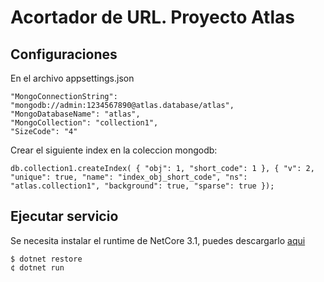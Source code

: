 # Acortador de URL. Proyecto Atlas

## Configuraciones

En el archivo appsettings.json

````
"MongoConnectionString": "mongodb://admin:1234567890@atlas.database/atlas",
"MongoDatabaseName": "atlas",
"MongoCollection": "collection1",
"SizeCode": "4"
`````
Crear el siguiente index en la coleccion mongodb:

````
db.collection1.createIndex( { "obj": 1, "short_code": 1 }, { "v": 2, "unique": true, "name": "index_obj_short_code", "ns": "atlas.collection1", "background": true, "sparse": true });
````

## Ejecutar servicio

Se necesita instalar el runtime de NetCore 3.1, puedes descargarlo [aqui](https://dotnet.microsoft.com/download)

`````
$ dotnet restore
¢ dotnet run 
`````